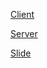 [Client](https://github.com/dontsleep404/foodapp)

[Server](https://github.com/dontsleep404/foodserver)

[Slide](https://www.canva.com/design/DAF3O11xVxU/BOWyb5Xv7DITVmDBjUA9jw/view)